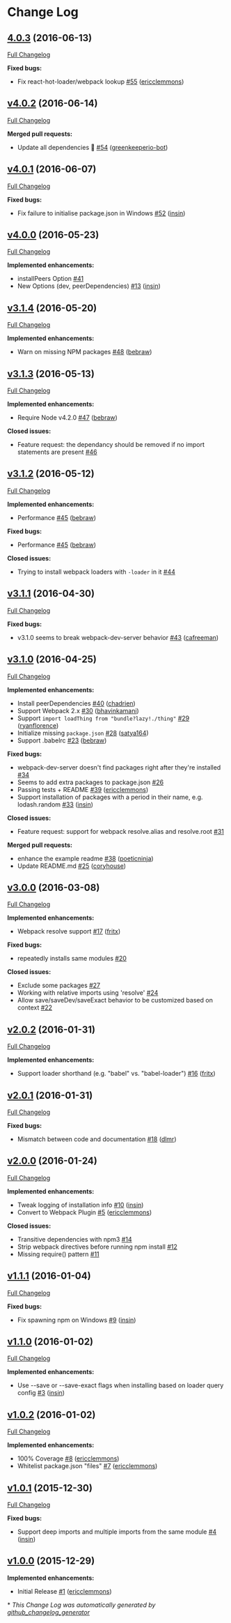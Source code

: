 # Change Log

## [4.0.3](https://github.com/ericclemmons/npm-install-webpack-plugin/tree/4.0.3) (2016-06-13)
[Full Changelog](https://github.com/ericclemmons/npm-install-webpack-plugin/compare/v4.0.2...4.0.3)

**Fixed bugs:**

- Fix react-hot-loader/webpack lookup [\#55](https://github.com/ericclemmons/npm-install-webpack-plugin/pull/55) ([ericclemmons](https://github.com/ericclemmons))

## [v4.0.2](https://github.com/ericclemmons/npm-install-webpack-plugin/tree/v4.0.2) (2016-06-14)
[Full Changelog](https://github.com/ericclemmons/npm-install-webpack-plugin/compare/v4.0.1...v4.0.2)

**Merged pull requests:**

- Update all dependencies 🌴 [\#54](https://github.com/ericclemmons/npm-install-webpack-plugin/pull/54) ([greenkeeperio-bot](https://github.com/greenkeeperio-bot))

## [v4.0.1](https://github.com/ericclemmons/npm-install-webpack-plugin/tree/v4.0.1) (2016-06-07)
[Full Changelog](https://github.com/ericclemmons/npm-install-webpack-plugin/compare/v4.0.0...v4.0.1)

**Fixed bugs:**

- Fix failure to initialise package.json in Windows [\#52](https://github.com/ericclemmons/npm-install-webpack-plugin/pull/52) ([insin](https://github.com/insin))

## [v4.0.0](https://github.com/ericclemmons/npm-install-webpack-plugin/tree/v4.0.0) (2016-05-23)
[Full Changelog](https://github.com/ericclemmons/npm-install-webpack-plugin/compare/v3.1.4...v4.0.0)

**Implemented enhancements:**

- installPeers Option [\#41](https://github.com/ericclemmons/npm-install-webpack-plugin/issues/41)
- New Options \(dev, peerDependencies\) [\#13](https://github.com/ericclemmons/npm-install-webpack-plugin/pull/13) ([insin](https://github.com/insin))

## [v3.1.4](https://github.com/ericclemmons/npm-install-webpack-plugin/tree/v3.1.4) (2016-05-20)
[Full Changelog](https://github.com/ericclemmons/npm-install-webpack-plugin/compare/v3.1.3...v3.1.4)

**Implemented enhancements:**

- Warn on missing NPM packages [\#48](https://github.com/ericclemmons/npm-install-webpack-plugin/pull/48) ([bebraw](https://github.com/bebraw))

## [v3.1.3](https://github.com/ericclemmons/npm-install-webpack-plugin/tree/v3.1.3) (2016-05-13)
[Full Changelog](https://github.com/ericclemmons/npm-install-webpack-plugin/compare/v3.1.2...v3.1.3)

**Implemented enhancements:**

- Require Node v4.2.0  [\#47](https://github.com/ericclemmons/npm-install-webpack-plugin/pull/47) ([bebraw](https://github.com/bebraw))

**Closed issues:**

- Feature request: the dependancy should be removed if no import statements are present [\#46](https://github.com/ericclemmons/npm-install-webpack-plugin/issues/46)

## [v3.1.2](https://github.com/ericclemmons/npm-install-webpack-plugin/tree/v3.1.2) (2016-05-12)
[Full Changelog](https://github.com/ericclemmons/npm-install-webpack-plugin/compare/v3.1.1...v3.1.2)

**Implemented enhancements:**

- Performance [\#45](https://github.com/ericclemmons/npm-install-webpack-plugin/pull/45) ([bebraw](https://github.com/bebraw))

**Fixed bugs:**

- Performance [\#45](https://github.com/ericclemmons/npm-install-webpack-plugin/pull/45) ([bebraw](https://github.com/bebraw))

**Closed issues:**

- Trying to install webpack loaders with `-loader` in it [\#44](https://github.com/ericclemmons/npm-install-webpack-plugin/issues/44)

## [v3.1.1](https://github.com/ericclemmons/npm-install-webpack-plugin/tree/v3.1.1) (2016-04-30)
[Full Changelog](https://github.com/ericclemmons/npm-install-webpack-plugin/compare/v3.1.0...v3.1.1)

**Fixed bugs:**

- v3.1.0 seems to break webpack-dev-server behavior [\#43](https://github.com/ericclemmons/npm-install-webpack-plugin/pull/43) ([cafreeman](https://github.com/cafreeman))

## [v3.1.0](https://github.com/ericclemmons/npm-install-webpack-plugin/tree/v3.1.0) (2016-04-25)
[Full Changelog](https://github.com/ericclemmons/npm-install-webpack-plugin/compare/v3.0.0...v3.1.0)

**Implemented enhancements:**

- Install peerDependencies [\#40](https://github.com/ericclemmons/npm-install-webpack-plugin/pull/40) ([chadrien](https://github.com/chadrien))
- Support Webpack 2.x [\#30](https://github.com/ericclemmons/npm-install-webpack-plugin/pull/30) ([bhavinkamani](https://github.com/bhavinkamani))
- Support `import loadThing from "bundle?lazy!./thing"` [\#29](https://github.com/ericclemmons/npm-install-webpack-plugin/pull/29) ([ryanflorence](https://github.com/ryanflorence))
- Initialize missing `package.json` [\#28](https://github.com/ericclemmons/npm-install-webpack-plugin/pull/28) ([satya164](https://github.com/satya164))
- Support .babelrc [\#23](https://github.com/ericclemmons/npm-install-webpack-plugin/pull/23) ([bebraw](https://github.com/bebraw))

**Fixed bugs:**

- webpack-dev-server doesn't find packages right after they're installed [\#34](https://github.com/ericclemmons/npm-install-webpack-plugin/issues/34)
- Seems to add extra packages to package.json [\#26](https://github.com/ericclemmons/npm-install-webpack-plugin/issues/26)
- Passing tests + README [\#39](https://github.com/ericclemmons/npm-install-webpack-plugin/pull/39) ([ericclemmons](https://github.com/ericclemmons))
- Support installation of packages with a period in their name, e.g. lodash.random [\#33](https://github.com/ericclemmons/npm-install-webpack-plugin/pull/33) ([insin](https://github.com/insin))

**Closed issues:**

- Feature request: support for webpack resolve.alias and resolve.root [\#31](https://github.com/ericclemmons/npm-install-webpack-plugin/issues/31)

**Merged pull requests:**

- enhance the example readme [\#38](https://github.com/ericclemmons/npm-install-webpack-plugin/pull/38) ([poeticninja](https://github.com/poeticninja))
- Update README.md [\#25](https://github.com/ericclemmons/npm-install-webpack-plugin/pull/25) ([coryhouse](https://github.com/coryhouse))

## [v3.0.0](https://github.com/ericclemmons/npm-install-webpack-plugin/tree/v3.0.0) (2016-03-08)
[Full Changelog](https://github.com/ericclemmons/npm-install-webpack-plugin/compare/v2.0.2...v3.0.0)

**Implemented enhancements:**

- Webpack resolve support [\#17](https://github.com/ericclemmons/npm-install-webpack-plugin/pull/17) ([fritx](https://github.com/fritx))

**Fixed bugs:**

- repeatedly installs same modules [\#20](https://github.com/ericclemmons/npm-install-webpack-plugin/issues/20)

**Closed issues:**

- Exclude some packages [\#27](https://github.com/ericclemmons/npm-install-webpack-plugin/issues/27)
- Working with relative imports using 'resolve' [\#24](https://github.com/ericclemmons/npm-install-webpack-plugin/issues/24)
- Allow save/saveDev/saveExact behavior to be customized based on context [\#22](https://github.com/ericclemmons/npm-install-webpack-plugin/issues/22)

## [v2.0.2](https://github.com/ericclemmons/npm-install-webpack-plugin/tree/v2.0.2) (2016-01-31)
[Full Changelog](https://github.com/ericclemmons/npm-install-webpack-plugin/compare/v2.0.1...v2.0.2)

**Implemented enhancements:**

- Support loader shorthand \(e.g. "babel" vs. "babel-loader"\) [\#16](https://github.com/ericclemmons/npm-install-webpack-plugin/pull/16) ([fritx](https://github.com/fritx))

## [v2.0.1](https://github.com/ericclemmons/npm-install-webpack-plugin/tree/v2.0.1) (2016-01-31)
[Full Changelog](https://github.com/ericclemmons/npm-install-webpack-plugin/compare/v2.0.0...v2.0.1)

**Fixed bugs:**

- Mismatch between code and documentation [\#18](https://github.com/ericclemmons/npm-install-webpack-plugin/pull/18) ([dlmr](https://github.com/dlmr))

## [v2.0.0](https://github.com/ericclemmons/npm-install-webpack-plugin/tree/v2.0.0) (2016-01-24)
[Full Changelog](https://github.com/ericclemmons/npm-install-webpack-plugin/compare/v1.1.1...v2.0.0)

**Implemented enhancements:**

- Tweak logging of installation info [\#10](https://github.com/ericclemmons/npm-install-webpack-plugin/pull/10) ([insin](https://github.com/insin))
- Convert to Webpack Plugin [\#5](https://github.com/ericclemmons/npm-install-webpack-plugin/pull/5) ([ericclemmons](https://github.com/ericclemmons))

**Closed issues:**

- Transitive dependencies with npm3 [\#14](https://github.com/ericclemmons/npm-install-webpack-plugin/issues/14)
- Strip webpack directives before running npm install [\#12](https://github.com/ericclemmons/npm-install-webpack-plugin/issues/12)
- Missing require\(\) pattern [\#11](https://github.com/ericclemmons/npm-install-webpack-plugin/issues/11)

## [v1.1.1](https://github.com/ericclemmons/npm-install-webpack-plugin/tree/v1.1.1) (2016-01-04)
[Full Changelog](https://github.com/ericclemmons/npm-install-webpack-plugin/compare/v1.1.0...v1.1.1)

**Fixed bugs:**

- Fix spawning npm on Windows [\#9](https://github.com/ericclemmons/npm-install-webpack-plugin/pull/9) ([insin](https://github.com/insin))

## [v1.1.0](https://github.com/ericclemmons/npm-install-webpack-plugin/tree/v1.1.0) (2016-01-02)
[Full Changelog](https://github.com/ericclemmons/npm-install-webpack-plugin/compare/v1.0.2...v1.1.0)

**Implemented enhancements:**

- Use --save or --save-exact flags when installing based on loader query config [\#3](https://github.com/ericclemmons/npm-install-webpack-plugin/pull/3) ([insin](https://github.com/insin))

## [v1.0.2](https://github.com/ericclemmons/npm-install-webpack-plugin/tree/v1.0.2) (2016-01-02)
[Full Changelog](https://github.com/ericclemmons/npm-install-webpack-plugin/compare/v1.0.1...v1.0.2)

**Implemented enhancements:**

- 100% Coverage [\#8](https://github.com/ericclemmons/npm-install-webpack-plugin/pull/8) ([ericclemmons](https://github.com/ericclemmons))
- Whitelist package.json "files" [\#7](https://github.com/ericclemmons/npm-install-webpack-plugin/pull/7) ([ericclemmons](https://github.com/ericclemmons))

## [v1.0.1](https://github.com/ericclemmons/npm-install-webpack-plugin/tree/v1.0.1) (2015-12-30)
[Full Changelog](https://github.com/ericclemmons/npm-install-webpack-plugin/compare/v1.0.0...v1.0.1)

**Fixed bugs:**

- Support deep imports and multiple imports from the same module [\#4](https://github.com/ericclemmons/npm-install-webpack-plugin/pull/4) ([insin](https://github.com/insin))

## [v1.0.0](https://github.com/ericclemmons/npm-install-webpack-plugin/tree/v1.0.0) (2015-12-29)
**Implemented enhancements:**

- Initial Release [\#1](https://github.com/ericclemmons/npm-install-webpack-plugin/pull/1) ([ericclemmons](https://github.com/ericclemmons))



\* *This Change Log was automatically generated by [github_changelog_generator](https://github.com/skywinder/Github-Changelog-Generator)*